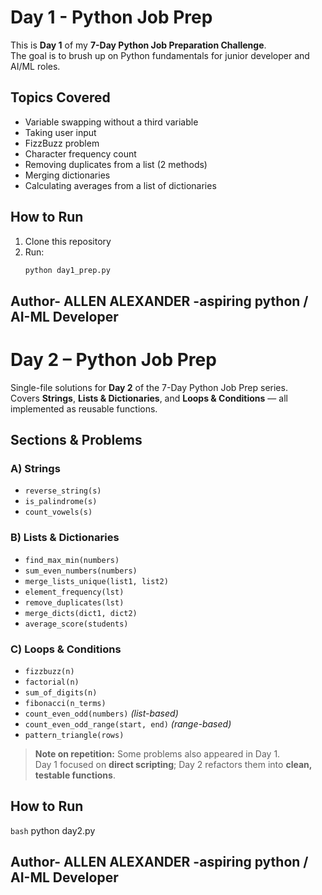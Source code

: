 # Day 1 - Python Job Prep

This is **Day 1** of my **7-Day Python Job Preparation Challenge**.  
The goal is to brush up on Python fundamentals for junior developer and AI/ML roles.

## Topics Covered
- Variable swapping without a third variable
- Taking user input
- FizzBuzz problem
- Character frequency count
- Removing duplicates from a list (2 methods)
- Merging dictionaries
- Calculating averages from a list of dictionaries

## How to Run
1. Clone this repository
2. Run:
   ```bash
   python day1_prep.py
## Author- ALLEN ALEXANDER -aspiring python / AI-ML Developer

# Day 2 – Python Job Prep

Single-file solutions for **Day 2** of the 7-Day Python Job Prep series.  
Covers **Strings**, **Lists & Dictionaries**, and **Loops & Conditions** — all implemented as reusable functions.

## Sections & Problems

### A) Strings
- `reverse_string(s)`
- `is_palindrome(s)`
- `count_vowels(s)`

### B) Lists & Dictionaries
- `find_max_min(numbers)`
- `sum_even_numbers(numbers)`
- `merge_lists_unique(list1, list2)`
- `element_frequency(lst)`
- `remove_duplicates(lst)`
- `merge_dicts(dict1, dict2)`
- `average_score(students)`

### C) Loops & Conditions
- `fizzbuzz(n)`
- `factorial(n)`
- `sum_of_digits(n)`
- `fibonacci(n_terms)`
- `count_even_odd(numbers)` *(list-based)*
- `count_even_odd_range(start, end)` *(range-based)*
- `pattern_triangle(rows)`

> **Note on repetition:** Some problems also appeared in Day 1.  
> Day 1 focused on **direct scripting**; Day 2 refactors them into **clean, testable functions**.

## How to Run
```bash```
python day2.py
## Author- ALLEN ALEXANDER -aspiring python / AI-ML Developer

